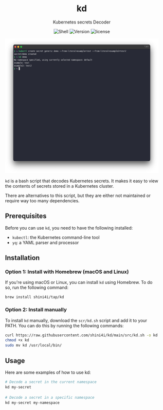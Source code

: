 <div align="center">

# kd
Kubernetes secrets Decoder

![Shell](https://img.shields.io/badge/shell-bash-blue)
![Version](https://img.shields.io/github/v/tag/shini4i/kd)
![license](https://img.shields.io/github/license/shini4i/kd)

<img src="https://raw.githubusercontent.com/shini4i/assets/main/src/kd/demo.png" alt="Showcase" height="441" width="620">
</div>

`kd` is a bash script that decodes Kubernetes secrets. It makes it easy to view the contents of secrets stored in a Kubernetes cluster.

There are alternatives to this script, but they are either not maintained or require way too many dependencies.

## Prerequisites

Before you can use `kd`, you need to have the following installed:

- `kubectl`: the Kubernetes command-line tool
- `yq`: a YAML parser and processor

## Installation

### Option 1: Install with Homebrew (macOS and Linux)

If you're using macOS or Linux, you can install `kd` using Homebrew. To do so, run the following command:

```bash
brew install shini4i/tap/kd
```

### Option 2: Install manually

To install `kd` manually, download the `scr/kd.sh` script and add it to your PATH. You can do this by running the following commands:

```bash
curl https://raw.githubusercontent.com/shini4i/kd/main/src/kd.sh -o kd
chmod +x kd
sudo mv kd /usr/local/bin/
````

## Usage
Here are some examples of how to use kd:

```bash
# Decode a secret in the current namespace
kd my-secret

# Decode a secret in a specific namespace
kd my-secret my-namespace
```
